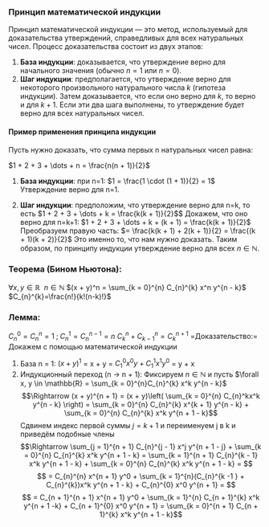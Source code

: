 ### Принцип математической индукции

Принцип математической индукции — это метод, используемый для доказательства утверждений, справедливых для всех натуральных чисел. Процесс доказательства состоит из двух этапов:
1. **База индукции**: доказывается, что утверждение верно для начального значения (обычно $n=1$ или $n=0)$.
2. **Шаг индукции**: предполагается, что утверждение верно для некоторого произвольного натурального числа $k$ (гипотеза индукции). Затем доказывается, что если оно верно для $k$, то верно и для $k+1$.
Если эти два шага выполнены, то утверждение будет верно для всех натуральных чисел.

#### Пример применения принципа индукции

Пусть нужно доказать, что сумма первых n натуральных чисел равна:

$1 + 2 + 3 + \dots + n = \frac{n(n + 1)}{2}$

1. **База индукции**: при n=1:
    $1 = \frac{1 \cdot (1 + 1)}{2} = 1$
    Утверждение верно для n=1.
    
2. **Шаг индукции**: предположим, что утверждение верно для n=k, то есть
    $1 + 2 + 3 + \dots + k = \frac{k(k + 1)}{2}$$
    Докажем, что оно верно для n=k+1:
    $1 + 2 + 3 + \dots + k + (k + 1) = \frac{k(k + 1)}{2}$
    Преобразуем правую часть:
    $= \frac{k(k + 1) + 2(k + 1)}{2} = \frac{(k + 1)(k + 2)}{2}$
    Это именно то, что нам нужно доказать.
Таким образом, по принципу индукции утверждение верно для всех $n \in \mathbb{N}$.

### Теорема (Бином Ньютона):
$\forall x, y \in \mathbb{R} \ \ n \in \mathbb{N}$
$(x + y)^n = \sum_{k = 0}^{n} С_{n}^{k} x^n y^{n - k}$
$С_{n}^{k}=\frac{n!}{k!(n-k)!}$

### Лемма:
$C_{n}^{0} = C_{n}^{n} = 1 \; ; \; C_{n}^{1} = C_{n}^{n - 1} = n$ 
$C_{k}^{n} + C_{k - 1}^{n} = C_{k}^{n + 1}$
=Доказательство:=
Докажем с помощью математической индукции
1) База n = 1: $(x + y)^1$ = x + y = $C_{1}^{0} x^0 y + C_{1}^{1} x^1 y^0$ = y + x
2) Индукционный переход (n $\rightarrow$ n + 1): Фиксируем $n \in \mathbb{N}$ и пусть $\forall x, y \in \mathbb{R} = \sum_{k = 0}^{n}C_{n}^{k} x^k y^{n - k}$
$$\Rightarrow (x + y)^{n + 1} = (x + y)\left( \sum_{k = 0}^{n} C_{n}^kx^k y^{n - k} \right) = \sum_{k = 0}^{n} C_{n}^{k} x^{k + 1} y^{n - k} + \sum_{k = 0}^{n} C_{n}^{k} x^k y^{n + 1 - k}$$
Сдвинем индекс первой суммы $j = k + 1$ и переименуем j в k и приведём подобные члены
$$\Rightarrow \sum_{j = 1}^{n + 1} C_{n}^{j - 1} x^j y^{n + 1 - j} + \sum_{k = 0}^{n} C_{n}^{k} x^k y^{n + 1 - k} = \sum_{k = 1}^{n + 1} C_{n}^{k - 1} x^k y^{n + 1 - k} + \sum_{k = 0}^{n} C_{n}^{k} x^k y^{n + 1 - k} = $$ 
$$ = C_{n}^{n} x^{n + 1} y^0 + \sum_{k = 1}^{n}(C_{n}^{k -1 } + C_{n}^{k})x^k y^{n + 1 - k} + C_{n}^{0} x^0 y^{n + 1} = $$
$$ = C_{n + 1}^{n + 1} x^{n + 1} y^0 + \sum_{k = 1}^{n} C_{n + 1}^{k} x^k y^{n + 1 -k} + C_{n + 1}^{0} x^0 y^{n + 1} = \sum_{k = 0}^{n + 1} C_{n + 1}^{k} x^k y^{n + 1 - k}$$
